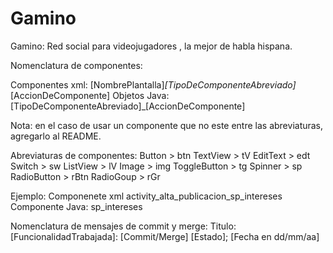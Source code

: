 # Gamino
Gamino: Red social para videojugadores , la mejor de habla hispana.

Nomenclatura de componentes:

Componentes xml: [NombrePlantalla]_[TipoDeComponenteAbreviado]_[AccionDeComponente]
Objetos Java:[TipoDeComponenteAbreviado]_[AccionDeComponente]

Nota: en el caso de usar un componente que no este entre las abreviaturas, agregarlo al README.

Abreviaturas de componentes: 
      Button > btn
      TextView > tV
      EditText > edt
      Switch > sw
      ListView > lV
      Image > img
      ToggleButton > tg
      Spinner > sp
      RadioButton > rBtn
      RadioGoup > rGr

Ejemplo: 
Componenete xml activity_alta_publicacion_sp_intereses
Componente Java: sp_intereses

Nomenclatura de mensajes de commit y merge:
Titulo: [FuncionalidadTrabajada]: [Commit/Merge] [Estado]; [Fecha en dd/mm/aa]
